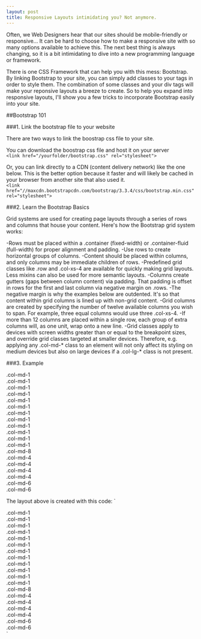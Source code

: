 ```yaml
---
layout: post
title: Responsive Layouts intimidating you? Not anymore.
---
```

<link href="//maxcdn.bootstrapcdn.com/bootstrap/3.3.4/css/bootstrap.min.css" rel="stylesheet">


Often, we Web Designers hear that our sites should be mobile-friendly or responsive... It can be hard to choose how to make a responsive site with so many options available to achieve this. The next best thing is always changing, so it is a bit intimidating to dive into a new programming language or framework. 

There is one CSS Framework that can help you with this mess: Bootstrap. By linking Bootstrap to your site, you can simply add classes to your tags in order to style them. The combination of some classes and your div tags will make your reponsive layouts a breeze to create. So to help you expand into responsive layouts, I'll show you a few tricks to incorporate Bootstrap easily into your site.

##Bootstrap 101

###1. Link the bootstrap file to your website

There are two ways to link the boostrap css file to your site. 

You can download the boostrap css file and host it on your server  
`<link href="/yourfolder/bootstrap.css" rel="stylesheet">`

Or, you can link directly to a CDN (content delivery network) like the one below. This is the better option because it faster and will likely be cached in your browser from another site that also used it.  
`<link href="//maxcdn.bootstrapcdn.com/bootstrap/3.3.4/css/bootstrap.min.css" rel="stylesheet">`

###2. Learn the Bootstrap Basics

Grid systems are used for creating page layouts through a series of rows and columns that house your content. Here's how the Bootstrap grid system works:

-Rows must be placed within a .container (fixed-width) or .container-fluid (full-width) for proper alignment and padding.
-Use rows to create horizontal groups of columns.
-Content should be placed within columns, and only columns may be immediate children of rows.
-Predefined grid classes like .row and .col-xs-4 are available for quickly making grid layouts. Less mixins can also be used for more semantic layouts.
-Columns create gutters (gaps between column content) via padding. That padding is offset in rows for the first and last column via negative margin on .rows.
-The negative margin is why the examples below are outdented. It's so that content within grid columns is lined up with non-grid content.
-Grid columns are created by specifying the number of twelve available columns you wish to span. For example, three equal columns would use three .col-xs-4.
-If more than 12 columns are placed within a single row, each group of extra columns will, as one unit, wrap onto a new line.
-Grid classes apply to devices with screen widths greater than or equal to the breakpoint sizes, and override grid classes targeted at smaller devices. Therefore, e.g. applying any .col-md-* class to an element will not only affect its styling on medium devices but also on large devices if a .col-lg-* class is not present.

###3. Example

<div class="row">  
  <div class="col-md-1">.col-md-1</div>  
  <div class="col-md-1">.col-md-1</div>  
  <div class="col-md-1">.col-md-1</div>  
  <div class="col-md-1">.col-md-1</div>  
  <div class="col-md-1">.col-md-1</div>  
  <div class="col-md-1">.col-md-1</div>  
  <div class="col-md-1">.col-md-1</div>  
  <div class="col-md-1">.col-md-1</div>  
  <div class="col-md-1">.col-md-1</div>  
  <div class="col-md-1">.col-md-1</div>  
  <div class="col-md-1">.col-md-1</div>  
  <div class="col-md-1">.col-md-1</div>  
</div>  
<div class="row">
  <div class="col-md-8">.col-md-8</div>
  <div class="col-md-4">.col-md-4</div>
</div>
<div class="row">
  <div class="col-md-4">.col-md-4</div>
  <div class="col-md-4">.col-md-4</div>
  <div class="col-md-4">.col-md-4</div>
</div>
<div class="row">
  <div class="col-md-6">.col-md-6</div>
  <div class="col-md-6">.col-md-6</div>
</div>

The layout above is created with this code:
`<div class="row">  
  <div class="col-md-1">.col-md-1</div>  
  <div class="col-md-1">.col-md-1</div>  
  <div class="col-md-1">.col-md-1</div>  
  <div class="col-md-1">.col-md-1</div>  
  <div class="col-md-1">.col-md-1</div>  
  <div class="col-md-1">.col-md-1</div>  
  <div class="col-md-1">.col-md-1</div>  
  <div class="col-md-1">.col-md-1</div>  
  <div class="col-md-1">.col-md-1</div>  
  <div class="col-md-1">.col-md-1</div>  
  <div class="col-md-1">.col-md-1</div>  
  <div class="col-md-1">.col-md-1</div>  
</div>  
<div class="row">  
  <div class="col-md-8">.col-md-8</div>  
  <div class="col-md-4">.col-md-4</div>  
</div>  
<div class="row">  
  <div class="col-md-4">.col-md-4</div>  
  <div class="col-md-4">.col-md-4</div>  
  <div class="col-md-4">.col-md-4</div>  
</div>  
<div class="row">  
  <div class="col-md-6">.col-md-6</div>  
  <div class="col-md-6">.col-md-6</div>  
</div>`
